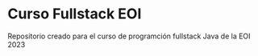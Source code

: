 # Curso Fullstack EOI
 Repositorio creado para el curso de programción fullstack Java de la EOI 2023
